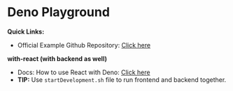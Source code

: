 # Deno Playground

**Quick Links:**
- Official Example Github Repository: [Click here](https://github.com/denoland/examples/tree/main)

**with-react (with backend as well)**
- Docs: How to use React with Deno: [Click here](https://docs.deno.com/runtime/tutorials/how_to_with_npm/react)
- **TIP:** Use `startDevelopment.sh` file to run frontend and backend together.
